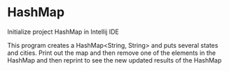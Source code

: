 # HashMap
Initialize project HashMap in Intellij IDE

 This program creates a HashMap<String, String> and puts several states and cities. Print out the map
 and then remove one of the elements in the HashMap and then reprint to see the new updated results
 of the HashMap
